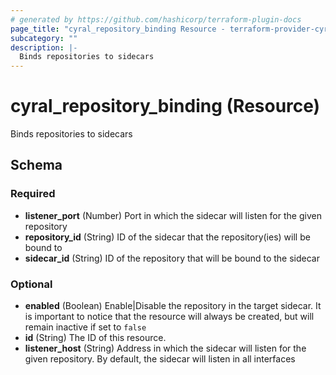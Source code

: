 ```yaml
---
# generated by https://github.com/hashicorp/terraform-plugin-docs
page_title: "cyral_repository_binding Resource - terraform-provider-cyral"
subcategory: ""
description: |-
  Binds repositories to sidecars
---
```


# cyral_repository_binding (Resource)

Binds repositories to sidecars



<!-- schema generated by tfplugindocs -->
## Schema

### Required

- **listener_port** (Number) Port in which the sidecar will listen for the given repository
- **repository_id** (String) ID of the sidecar that the repository(ies) will be bound to
- **sidecar_id** (String) ID of the repository that will be bound to the sidecar

### Optional

- **enabled** (Boolean) Enable|Disable the repository in the target sidecar. It is important to notice that the resource will always be created, but will remain inactive if set to `false`
- **id** (String) The ID of this resource.
- **listener_host** (String) Address in which the sidecar will listen for the given repository. By default, the sidecar will listen in all interfaces



